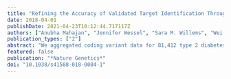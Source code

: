 ```yaml
---
title: "Refining the Accuracy of Validated Target Identification Through Coding Variant Fine-Mapping in Type 2 Diabetes"
date: 2018-04-01
publishDate: 2021-04-23T10:12:44.717117Z
authors: ["Anubha Mahajan", "Jennifer Wessel", "Sara M. Willems", "Wei Zhao", "Neil R. Robertson", "Audrey Y. Chu", "Wei Gan", "Hidetoshi Kitajima", "Daniel Taliun", "N. William Rayner", "Xiuqing Guo", "Yingchang Lu", "Man Li", "Richard A. Jensen", "Yao Hu", "Shaofeng Huo", "Kurt K. Lohman", "Weihua Zhang", "James P. Cook", "Bram Peter Prins", "Jason Flannick", "Niels Grarup", "Vassily Vladimirovich Trubetskoy", "Jasmina Kravic", "Young Jin Kim", "Denis V. Rybin", "Hanieh Yaghootkar", "Martina Müller-Nurasyid", "Karina Meidtner", "Ruifang Li-Gao", "Tibor V. Varga", "Jonathan Marten", "Jin Li", "Albert Vernon Smith", "Ping An", "Symen Ligthart", "Stefan Gustafsson", "Giovanni Malerba", "Ayse Demirkan", "Juan Fernandez Tajes", "Valgerdur Steinthorsdottir", "Matthias Wuttke", "Cécile Lecoeur", "Michael Preuss", "Lawrence F. Bielak", "Marielisa Graff", "Heather M. Highland", "Anne E. Justice", "Dajiang J. Liu", "Eirini Marouli", "Gina Marie Peloso", "Helen R. Warren", "ExomeBP Consortium", "MAGIC Consortium", "GIANT Consortium", "Saima Afaq", "Shoaib Afzal", "Emma Ahlqvist", "Peter Almgren", "Najaf Amin", "Lia B. Bang", "Alain G. Bertoni", "Cristina Bombieri", "Jette Bork-Jensen", "Ivan Brandslund", "Jennifer A. Brody", "Noël P. Burtt", "Mickaël Canouil", "Yii-Der Ida Chen", "Yoon Shin Cho", "Cramer Christensen", "Sophie V. Eastwood", "Kai-Uwe Eckardt", "Krista Fischer", "Giovanni Gambaro", "Vilmantas Giedraitis", "Megan L. Grove", "Hugoline G. de Haan", "Sophie Hackinger", "Yang Hai", "Sohee Han", "Anne Tybjærg-Hansen", "Marie-France Hivert", "Bo Isomaa", "Susanne Jäger", "Marit E. Jørgensen", "Torben Jørgensen", "Annemari Käräjämäki", "Bong-Jo Kim", "Sung Soo Kim", "Heikki A. Koistinen", "Peter Kovacs", "Jennifer Kriebel", "Florian Kronenberg", "Kristi Läll", "Leslie A. Lange", "Jung-Jin Lee", "Benjamin Lehne", "Huaixing Li", "Keng-Hung Lin", "Allan Linneberg", "Ching-Ti Liu", "Jun Liu", "Marie Loh", "Reedik Mägi", "Vasiliki Mamakou", "Roberta McKean-Cowdin", "Girish Nadkarni", "Matt Neville", "Sune F. Nielsen", "Ioanna Ntalla", "Patricia A. Peyser", "Wolfgang Rathmann", "Kenneth Rice", "Stephen S. Rich", "Line Rode", "Olov Rolandsson", "Sebastian Schönherr", "Elizabeth Selvin", "Kerrin S. Small", "Alena Stančáková", "Praveen Surendran", "Kent D. Taylor", "Tanya M. Teslovich", "Barbara Thorand", "Gudmar Thorleifsson", "Adrienne Tin", "Anke Tönjes", "Anette Varbo", "Daniel R. Witte", "Andrew R. Wood", "Pranav Yajnik", "Jie Yao", "Loïc Yengo", "Robin Young", "Philippe Amouyel", "Heiner Boeing", "Eric Boerwinkle", "Erwin P. Bottinger", "Rajiv Chowdhury", "Francis S. Collins", "George Dedoussis", "Abbas Dehghan", "Panos Deloukas", "Marco M. Ferrario", "Jean Ferrières", "Jose C. Florez", "Philippe Frossard", "Vilmundur Gudnason", "Tamara B. Harris", "Susan R. Heckbert", "Joanna M. M. Howson", "Martin Ingelsson", "Sekar Kathiresan", "Frank Kee", "Johanna Kuusisto", "Claudia Langenberg", "Lenore J. Launer", "Cecilia M. Lindgren", "Satu Männistö", "Thomas Meitinger", "Olle Melander", "Karen L. Mohlke", "Marie Moitry", "Andrew D. Morris", "Alison D. Murray", "Renée de Mutsert", "Marju Orho-Melander", "Katharine R. Owen", "Markus Perola", "Annette Peters", "Michael A. Province", "Asif Rasheed", "Paul M. Ridker", "Fernando Rivadineira", "Frits R. Rosendaal", "Anders H. Rosengren", "Veikko Salomaa", "Wayne H.-H. Sheu", "Rob Sladek", "Blair H. Smith", "Konstantin Strauch", "André G. Uitterlinden", "Rohit Varma", "Cristen J. Willer", "Matthias Blüher", "Adam S. Butterworth", "John Campbell Chambers", "Daniel I. Chasman", "John Danesh", "Cornelia van Duijn", "Josée Dupuis", "Oscar H. Franco", "Paul W. Franks", "Philippe Froguel", "Harald Grallert", "Leif Groop", "Bok-Ghee Han", "Torben Hansen", "Andrew T. Hattersley", "Caroline Hayward", "Erik Ingelsson", "Sharon L. R. Kardia", "Fredrik Karpe", "Jaspal Singh Kooner", "Anna Köttgen", "Kari Kuulasmaa", "Markku Laakso", "Xu Lin", "Lars Lind", "Yongmei Liu", "Ruth J. F. Loos", "Jonathan Marchini", "Andres Metspalu", "Dennis Mook-Kanamori", "Børge G. Nordestgaard", "Colin N. A. Palmer", "James S. Pankow", "Oluf Pedersen", "Bruce M. Psaty", "Rainer Rauramaa", "Naveed Sattar", "Matthias B. Schulze", "Nicole Soranzo", "Timothy D. Spector", "Kari Stefansson", "Michael Stumvoll", "Unnur Thorsteinsdottir", "Tiinamaija Tuomi", "Jaakko Tuomilehto", "Nicholas J. Wareham", "James G. Wilson", "Eleftheria Zeggini", "Robert A. Scott", "Inês Barroso", "Timothy M. Frayling", "Mark O. Goodarzi", "James B. Meigs", "Michael Boehnke", "Danish Saleheen", "Andrew P. Morris", "Jerome I. Rotter", "Mark I. McCarthy"]
publication_types: ["2"]
abstract: "We aggregated coding variant data for 81,412 type 2 diabetes cases and 370,832 controls of diverse ancestry, identifying 40 coding variant association signals (P textless 2.2 × 10-7); of these, 16 map outside known risk-associated loci. We make two important observations. First, only five of these signals are driven by low-frequency variants: even for these, effect sizes are modest (odds ratio ≤1.29). Second, when we used large-scale genome-wide association data to fine-map the associated variants in their regional context, accounting for the global enrichment of complex trait associations in coding sequence, compelling evidence for coding variant causality was obtained for only 16 signals. At 13 others, the associated coding variants clearly represent 'false leads' with potential to generate erroneous mechanistic inference. Coding variant associations offer a direct route to biological insight for complex diseases and identification of validated therapeutic targets; however, appropriate mechanistic inference requires careful specification of their causal contribution to disease predisposition."
featured: false
publication: "*Nature Genetics*"
doi: "10.1038/s41588-018-0084-1"
---
```


